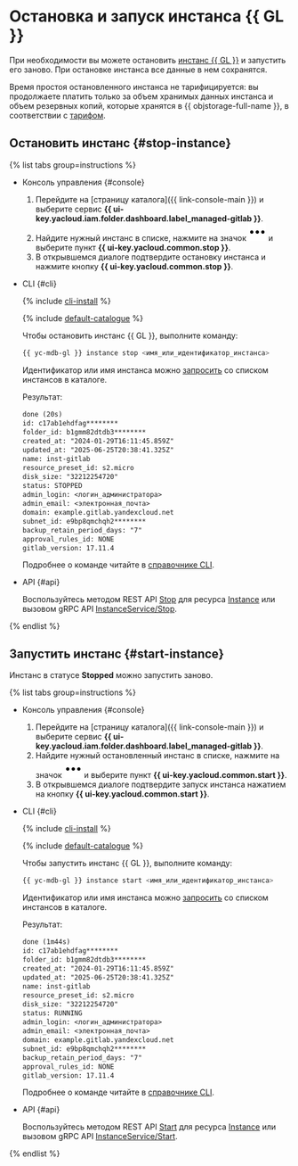 # Остановка и запуск инстанса {{ GL }}

При необходимости вы можете остановить [инстанс {{ GL }}](../../concepts/index.md#instance) и запустить его заново. При остановке инстанса все данные в нем сохранятся.

Время простоя остановленного инстанса не тарифицируется: вы продолжаете платить только за объем хранимых данных инстанса и объем резервных копий, которые хранятся в {{ objstorage-full-name }}, в соответствии с [тарифом](../../pricing.md#prices-storage).

## Остановить инстанс {#stop-instance}

{% list tabs group=instructions %}

- Консоль управления {#console}

  1. Перейдите на [страницу каталога]({{ link-console-main }}) и выберите сервис **{{ ui-key.yacloud.iam.folder.dashboard.label_managed-gitlab }}**.
  1. Найдите нужный инстанс в списке, нажмите на значок ![options](../../../_assets/console-icons/ellipsis.svg) и выберите пункт **{{ ui-key.yacloud.common.stop }}**.
  1. В открывшемся диалоге подтвердите остановку инстанса и нажмите кнопку **{{ ui-key.yacloud.common.stop }}**.

- CLI {#cli}

  {% include [cli-install](../../../_includes/cli-install.md) %}

  {% include [default-catalogue](../../../_includes/default-catalogue.md) %}

  Чтобы остановить инстанс {{ GL }}, выполните команду:

  ```bash
  {{ yc-mdb-gl }} instance stop <имя_или_идентификатор_инстанса>
  ```

  Идентификатор или имя инстанса можно [запросить](instance-list.md#list) со списком инстансов в каталоге.

  Результат:

  ```text
  done (20s)
  id: c17ab1ehdfag********
  folder_id: b1gmm82dtdb3********
  created_at: "2024-01-29T16:11:45.859Z"
  updated_at: "2025-06-25T20:38:41.325Z"
  name: inst-gitlab
  resource_preset_id: s2.micro
  disk_size: "32212254720"
  status: STOPPED
  admin_login: <логин_администратора>
  admin_email: <электронная_почта>
  domain: example.gitlab.yandexcloud.net
  subnet_id: e9bp8qmchqh2********
  backup_retain_period_days: "7"
  approval_rules_id: NONE
  gitlab_version: 17.11.4
  ```

  Подробнее о команде читайте в [справочнике CLI](../../cli-ref/instance/stop.md).

- API {#api}

  Воспользуйтесь методом REST API [Stop](../../api-ref/Instance/stop.md) для ресурса [Instance](../../api-ref/Instance/index.md) или вызовом gRPC API [InstanceService/Stop](../../api-ref/grpc/Instance/stop.md).

{% endlist %}

## Запустить инстанс {#start-instance}

Инстанс в статусе **Stopped** можно запустить заново.

{% list tabs group=instructions %}

- Консоль управления {#console}

  1. Перейдите на [страницу каталога]({{ link-console-main }}) и выберите сервис **{{ ui-key.yacloud.iam.folder.dashboard.label_managed-gitlab }}**.
  1. Найдите нужный остановленный инстанс в списке, нажмите на значок ![options](../../../_assets/console-icons/ellipsis.svg) и выберите пункт **{{ ui-key.yacloud.common.start }}**.
  1. В открывшемся диалоге подтвердите запуск инстанса нажатием на кнопку **{{ ui-key.yacloud.common.start }}**.

- CLI {#cli}

  {% include [cli-install](../../../_includes/cli-install.md) %}

  {% include [default-catalogue](../../../_includes/default-catalogue.md) %}

  Чтобы запустить инстанс {{ GL }}, выполните команду:

  ```bash
  {{ yc-mdb-gl }} instance start <имя_или_идентификатор_инстанса>
  ```

  Идентификатор или имя инстанса можно [запросить](instance-list.md#list) со списком инстансов в каталоге.

  Результат:

  ```text
  done (1m44s)
  id: c17ab1ehdfag********
  folder_id: b1gmm82dtdb3********
  created_at: "2024-01-29T16:11:45.859Z"
  updated_at: "2025-06-25T20:38:41.325Z"
  name: inst-gitlab
  resource_preset_id: s2.micro
  disk_size: "32212254720"
  status: RUNNING
  admin_login: <логин_администратора>
  admin_email: <электронная_почта>
  domain: example.gitlab.yandexcloud.net
  subnet_id: e9bp8qmchqh2********
  backup_retain_period_days: "7"
  approval_rules_id: NONE
  gitlab_version: 17.11.4
  ```

  Подробнее о команде читайте в [справочнике CLI](../../cli-ref/instance/start.md).

- API {#api}

  Воспользуйтесь методом REST API [Start](../../api-ref/Instance/start.md) для ресурса [Instance](../../api-ref/Instance/index.md) или вызовом gRPC API [InstanceService/Start](../../api-ref/grpc/Instance/start.md).

{% endlist %}
